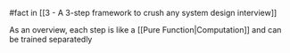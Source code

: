 #fact  in [[3 - A 3-step framework to crush any system design interview]]

As an overview, each step is like a [[Pure Function|Computation]] and can be trained separatedly

